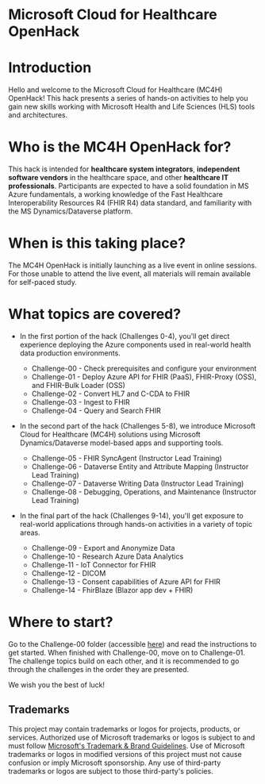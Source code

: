 # Microsoft Cloud for Healthcare OpenHack

# Introduction
Hello and welcome to the Microsoft Cloud for Healthcare (MC4H) OpenHack! This hack presents a series of hands-on activities to help you gain new skills working with Microsoft Health and Life Sciences (HLS) tools and architectures. 

# Who is the MC4H OpenHack for?
This hack is intended for **healthcare system integrators**, **independent software vendors** in the healthcare space, and other **healthcare IT professionals**. Participants are expected to have a solid foundation in MS Azure fundamentals, a working knowledge of the Fast Healthcare Interoperability Resources R4 (FHIR R4) data standard, and familiarity with the MS Dynamics/Dataverse platform.

# When is this taking place?

The MC4H OpenHack is initially launching as a live event in online sessions. For those unable to attend the live event, all materials will remain available for self-paced study.

# What topics are covered?

+ In the first portion of the hack (Challenges 0-4), you'll get direct experience deploying the Azure components used in real-world health data production environments.  

    + Challenge-00 - Check prerequisites and configure your environment
    + Challenge-01 - Deploy Azure API for FHIR (PaaS), FHIR-Proxy (OSS), and FHIR-Bulk Loader (OSS)
    + Challenge-02 - Convert HL7 and C-CDA to FHIR
    + Challenge-03 - Ingest to FHIR
    + Challenge-04 - Query and Search FHIR

+ In the second part of the hack (Challenges 5-8), we introduce Microsoft Cloud for Healthcare (MC4H) solutions using Microsoft Dynamics/Dataverse model-based apps and supporting tools.

    + Challenge-05 - FHIR SyncAgent (Instructor Lead Training)
    + Challenge-06 - Dataverse Entity and Attribute Mapping (Instructor Lead Training)
    + Challenge-07 - Dataverse Writing Data (Instructor Lead Training)
    + Challenge-08 - Debugging, Operations, and Maintenance (Instructor Lead Training)
    
+ In the final part of the hack (Challenges 9-14), you'll get exposure to real-world applications through hands-on activities in a variety of topic areas.

    + Challenge-09 - Export and Anonymize Data
    + Challenge-10 - Research Azure Data Analytics
    + Challenge-11 - IoT Connector for FHIR
    + Challenge-12 - DICOM
    + Challenge-13 - Consent capabilities of Azure API for FHIR
    + Challenge-14 - FhirBlaze (Blazor app dev + FHIR)

# Where to start?

Go to the Challenge-00 folder (accessible [here](./Challenge-00)) and read the instructions to get started. When finished with Challenge-00, move on to Challenge-01. The challenge topics build on each other, and it is recommended to go through the challenges in the order they are presented. 

We wish you the best of luck!

## Trademarks

This project may contain trademarks or logos for projects, products, or services. Authorized use of Microsoft 
trademarks or logos is subject to and must follow 
[Microsoft's Trademark & Brand Guidelines](https://www.microsoft.com/en-us/legal/intellectualproperty/trademarks/usage/general).
Use of Microsoft trademarks or logos in modified versions of this project must not cause confusion or imply Microsoft sponsorship.
Any use of third-party trademarks or logos are subject to those third-party's policies.

